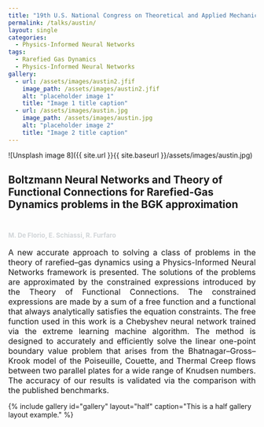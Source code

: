 ```yaml
---
title: "19th U.S. National Congress on Theoretical and Applied Mechanics (USNC/TAM 2022)"
permalink: /talks/austin/
layout: single
categories:
  - Physics-Informed Neural Networks
tags:
  - Rarefied Gas Dynamics
  - Physics-Informed Neural Networks
gallery:
  - url: /assets/images/austin2.jfif
    image_path: /assets/images/austin2.jfif
    alt: "placeholder image 1"
    title: "Image 1 title caption"
  - url: /assets/images/austin.jpg
    image_path: /assets/images/austin.jpg
    alt: "placeholder image 2"
    title: "Image 2 title caption"
---
```




![Unsplash image 8]({{ site.url }}{{ site.baseurl }}/assets/images/austin.jpg)

<h2>
Boltzmann Neural Networks and Theory of Functional Connections for Rarefied-Gas Dynamics problems in the BGK approximation
<font size="2">
<p><br></p>
<p><span style="color: rgb(209, 213, 216);">M. De Florio, E. Schiassi, R. Furfaro </span></p>
</font>
</h2>

<font size="3">
<div style="text-align: justify;"> A new accurate approach to solving a class of problems in the theory of rarefied–gas dynamics using a Physics-Informed Neural Networks framework is presented. The solutions of the problems are approximated by the constrained expressions introduced by the Theory of Functional Connections. The constrained expressions are made by a sum of a free function and a functional that always analytically satisfies the equation constraints. The free function used in this work is a Chebyshev neural network trained via the extreme learning machine algorithm. The method is designed to accurately and efficiently solve the linear one-point boundary value problem that arises from the Bhatnagar–Gross–Krook model of the Poiseuille, Couette, and Thermal Creep flows between two parallel plates for a wide range of Knudsen numbers. The accuracy of our results is validated via the comparison with the published benchmarks.</div>
</font>



{% include gallery id="gallery" layout="half" caption="This is a half gallery layout example." %}